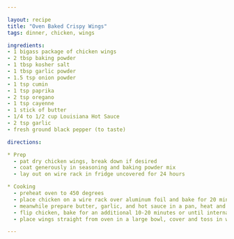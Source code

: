```yaml
---

layout: recipe
title: "Oven Baked Crispy Wings"
tags: dinner, chicken, wings

ingredients:
- 1 bigass package of chicken wings
- 2 tbsp baking powder
- 1 tbsp kosher salt
- 1 tbsp garlic powder
- 1.5 tsp onion powder
- 1 tsp cumin
- 1 tsp paprika
- 2 tsp oregano
- 1 tsp cayenne
- 1 stick of butter
- 1/4 to 1/2 cup Louisiana Hot Sauce
- 2 tsp garlic
- fresh ground black pepper (to taste)

directions:

* Prep
  - pat dry chicken wings, break down if desired
  - coat generously in seasoning and baking powder mix
  - lay out on wire rack in fridge uncovered for 24 hours

* Cooking
  - preheat oven to 450 degrees
  - place chicken on a wire rack over aluminum foil and bake for 20 minutes
  - meanwhile prepare butter, garlic, and hot sauce in a pan, heat and incorporate until steaming hot
  - flip chicken, bake for an additional 10-20 minutes or until internal temp is at 165 degrees F
  - place wings straight from oven in a large bowl, cover and toss in warmed garlic butter hot sauce, then return to rack to not get soggy

---
```


